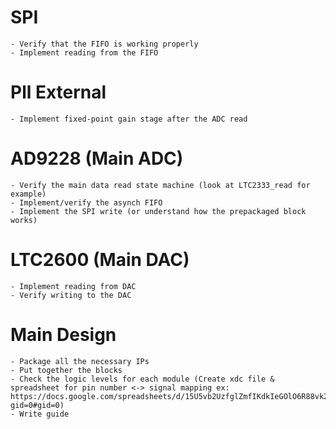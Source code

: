 # SPI
    - Verify that the FIFO is working properly
    - Implement reading from the FIFO
# Pll External
    - Implement fixed-point gain stage after the ADC read
# AD9228 (Main ADC)
    - Verify the main data read state machine (look at LTC2333_read for example)
    - Implement/verify the asynch FIFO
    - Implement the SPI write (or understand how the prepackaged block works)
# LTC2600 (Main DAC)
    - Implement reading from DAC
    - Verify writing to the DAC
# Main Design 
    - Package all the necessary IPs
    - Put together the blocks
    - Check the logic levels for each module (Create xdc file & spreadsheet for pin number <-> signal mapping ex: https://docs.google.com/spreadsheets/d/15U5vb2UzfglZmfIKdkIeGOlO6R88vk2dX_n9gQ0hhtg/edit?gid=0#gid=0)
    - Write guide